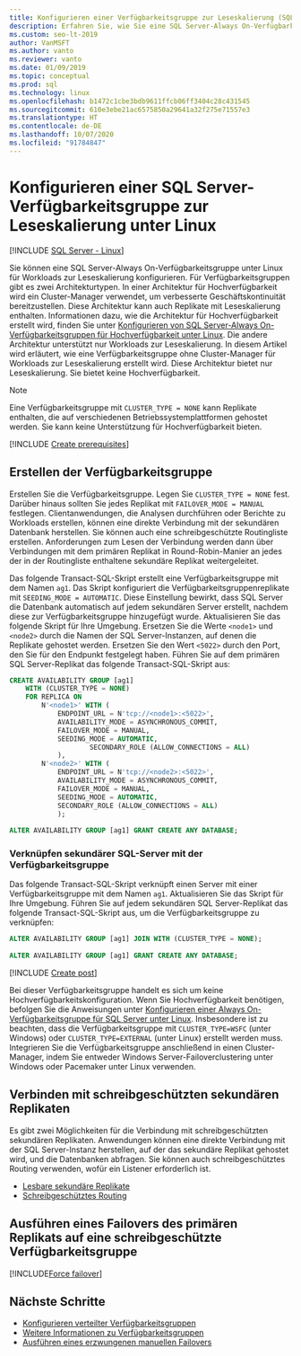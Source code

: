 ```yaml
---
title: Konfigurieren einer Verfügbarkeitsgruppe zur Leseskalierung (SQL Server für Linux)
description: Erfahren Sie, wie Sie eine SQL Server-Always On-Verfügbarkeitsgruppe unter Linux für Workloads zur Leseskalierung konfigurieren.
ms.custom: seo-lt-2019
author: VanMSFT
ms.author: vanto
ms.reviewer: vanto
ms.date: 01/09/2019
ms.topic: conceptual
ms.prod: sql
ms.technology: linux
ms.openlocfilehash: b1472c1cbe3bdb9611ffcb06ff3404c28c431545
ms.sourcegitcommit: 610e3ebe21ac6575850a29641a32f275e71557e3
ms.translationtype: HT
ms.contentlocale: de-DE
ms.lasthandoff: 10/07/2020
ms.locfileid: "91784847"
---
```

# <a name="configure-a-sql-server-availability-group-for-read-scale-on-linux"></a>Konfigurieren einer SQL Server-Verfügbarkeitsgruppe zur Leseskalierung unter Linux

[!INCLUDE [SQL Server - Linux](../includes/applies-to-version/sql-linux.md)]

Sie können eine SQL Server-Always On-Verfügbarkeitsgruppe unter Linux für Workloads zur Leseskalierung konfigurieren. Für Verfügbarkeitsgruppen gibt es zwei Architekturtypen. In einer Architektur für Hochverfügbarkeit wird ein Cluster-Manager verwendet, um verbesserte Geschäftskontinuität bereitzustellen. Diese Architektur kann auch Replikate mit Leseskalierung enthalten. Informationen dazu, wie die Architektur für Hochverfügbarkeit erstellt wird, finden Sie unter [Konfigurieren von SQL Server-Always On-Verfügbarkeitsgruppen für Hochverfügbarkeit unter Linux](sql-server-linux-availability-group-configure-ha.md). Die andere Architektur unterstützt nur Workloads zur Leseskalierung. In diesem Artikel wird erläutert, wie eine Verfügbarkeitsgruppe ohne Cluster-Manager für Workloads zur Leseskalierung erstellt wird. Diese Architektur bietet nur Leseskalierung. Sie bietet keine Hochverfügbarkeit.

> [!NOTE]
> Eine Verfügbarkeitsgruppe mit `CLUSTER_TYPE = NONE` kann Replikate enthalten, die auf verschiedenen Betriebssystemplattformen gehostet werden. Sie kann keine Unterstützung für Hochverfügbarkeit bieten. 

[!INCLUDE [Create prerequisites](../includes/ss-linux-cluster-availability-group-create-prereq.md)]

## <a name="create-the-ag"></a>Erstellen der Verfügbarkeitsgruppe

Erstellen Sie die Verfügbarkeitsgruppe. Legen Sie `CLUSTER_TYPE = NONE` fest. Darüber hinaus sollten Sie jedes Replikat mit `FAILOVER_MODE = MANUAL` festlegen. Clientanwendungen, die Analysen durchführen oder Berichte zu Workloads erstellen, können eine direkte Verbindung mit der sekundären Datenbank herstellen. Sie können auch eine schreibgeschützte Routingliste erstellen. Anforderungen zum Lesen der Verbindung werden dann über Verbindungen mit dem primären Replikat in Round-Robin-Manier an jedes der in der Routingliste enthaltene sekundäre Replikat weitergeleitet.

Das folgende Transact-SQL-Skript erstellt eine Verfügbarkeitsgruppe mit dem Namen `ag1`. Das Skript konfiguriert die Verfügbarkeitsgruppenreplikate mit `SEEDING_MODE = AUTOMATIC`. Diese Einstellung bewirkt, dass SQL Server die Datenbank automatisch auf jedem sekundären Server erstellt, nachdem diese zur Verfügbarkeitsgruppe hinzugefügt wurde. Aktualisieren Sie das folgende Skript für Ihre Umgebung. Ersetzen Sie die Werte `<node1>` und `<node2>` durch die Namen der SQL Server-Instanzen, auf denen die Replikate gehostet werden. Ersetzen Sie den Wert `<5022>` durch den Port, den Sie für den Endpunkt festgelegt haben. Führen Sie auf dem primären SQL Server-Replikat das folgende Transact-SQL-Skript aus:

```SQL
CREATE AVAILABILITY GROUP [ag1]
    WITH (CLUSTER_TYPE = NONE)
    FOR REPLICA ON
        N'<node1>' WITH (
            ENDPOINT_URL = N'tcp://<node1>:<5022>',
            AVAILABILITY_MODE = ASYNCHRONOUS_COMMIT,
            FAILOVER_MODE = MANUAL,
            SEEDING_MODE = AUTOMATIC,
                    SECONDARY_ROLE (ALLOW_CONNECTIONS = ALL)
            ),
        N'<node2>' WITH ( 
            ENDPOINT_URL = N'tcp://<node2>:<5022>', 
            AVAILABILITY_MODE = ASYNCHRONOUS_COMMIT,
            FAILOVER_MODE = MANUAL,
            SEEDING_MODE = AUTOMATIC,
            SECONDARY_ROLE (ALLOW_CONNECTIONS = ALL)
            );
        
ALTER AVAILABILITY GROUP [ag1] GRANT CREATE ANY DATABASE;
```

### <a name="join-secondary-sql-servers-to-the-ag"></a>Verknüpfen sekundärer SQL-Server mit der Verfügbarkeitsgruppe

Das folgende Transact-SQL-Skript verknüpft einen Server mit einer Verfügbarkeitsgruppe mit dem Namen `ag1`. Aktualisieren Sie das Skript für Ihre Umgebung. Führen Sie auf jedem sekundären SQL Server-Replikat das folgende Transact-SQL-Skript aus, um die Verfügbarkeitsgruppe zu verknüpfen:

```SQL
ALTER AVAILABILITY GROUP [ag1] JOIN WITH (CLUSTER_TYPE = NONE);
         
ALTER AVAILABILITY GROUP [ag1] GRANT CREATE ANY DATABASE;
```

[!INCLUDE [Create post](../includes/ss-linux-cluster-availability-group-create-post.md)]

Bei dieser Verfügbarkeitsgruppe handelt es sich um keine Hochverfügbarkeitskonfiguration. Wenn Sie Hochverfügbarkeit benötigen, befolgen Sie die Anweisungen unter [Konfigurieren einer Always On-Verfügbarkeitsgruppe für SQL Server unter Linux](sql-server-linux-availability-group-configure-ha.md). Insbesondere ist zu beachten, dass die Verfügbarkeitsgruppe mit `CLUSTER_TYPE=WSFC` (unter Windows) oder `CLUSTER_TYPE=EXTERNAL` (unter Linux) erstellt werden muss. Integrieren Sie die Verfügbarkeitsgruppe anschließend in einen Cluster-Manager, indem Sie entweder Windows Server-Failoverclustering unter Windows oder Pacemaker unter Linux verwenden.

## <a name="connect-to-read-only-secondary-replicas"></a>Verbinden mit schreibgeschützten sekundären Replikaten

Es gibt zwei Möglichkeiten für die Verbindung mit schreibgeschützten sekundären Replikaten. Anwendungen können eine direkte Verbindung mit der SQL Server-Instanz herstellen, auf der das sekundäre Replikat gehostet wird, und die Datenbanken abfragen. Sie können auch schreibgeschütztes Routing verwenden, wofür ein Listener erforderlich ist.

* [Lesbare sekundäre Replikate](../database-engine/availability-groups/windows/active-secondaries-readable-secondary-replicas-always-on-availability-groups.md)
* [Schreibgeschütztes Routing](../database-engine/availability-groups/windows/listeners-client-connectivity-application-failover.md#ConnectToSecondary)

## <a name="fail-over-the-primary-replica-on-a-read-scale-availability-group"></a>Ausführen eines Failovers des primären Replikats auf eine schreibgeschützte Verfügbarkeitsgruppe

[!INCLUDE[Force failover](../includes/ss-force-failover-read-scale-out.md)]

## <a name="next-steps"></a>Nächste Schritte

* [Konfigurieren verteilter Verfügbarkeitsgruppen](../database-engine/availability-groups/windows/distributed-availability-groups-always-on-availability-groups.md)
* [Weitere Informationen zu Verfügbarkeitsgruppen](../database-engine/availability-groups/windows/overview-of-always-on-availability-groups-sql-server.md)
* [Ausführen eines erzwungenen manuellen Failovers](../database-engine/availability-groups/windows/perform-a-forced-manual-failover-of-an-availability-group-sql-server.md)
